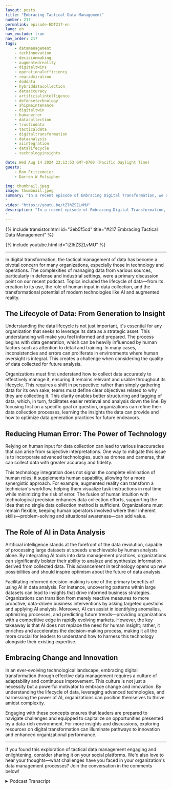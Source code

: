 ```yaml
---
layout: posts
title: "Embracing Tactical Data Management"
number: 217
permalink: episode-EDT217-en
lang: en
nav_exclude: true
nav_order: 217
tags:
    - datamanagement
    - techinnovation
    - decisionmaking
    - augmentedreality
    - digitaltwins
    - operationalefficiency
    - rearadmiralron
    - doddata
    - hybriddatacollection
    - dataaccuracy
    - artificialintelligence
    - defensetechnology
    - shipmaintenance
    - digitaltwin
    - humanerror
    - datacollection
    - trustindata
    - tacticaldata
    - digitaltransformation
    - dataanalysis
    - aiintegration
    - datalifecycle
    - technologyinsights

date: Wed Aug 14 2024 22:13:53 GMT-0700 (Pacific Daylight Time)
guests:
    - Ron Fritzemeier
    - Darren W Pulsipher

img: thumbnail.jpeg
image: thumbnail.jpeg
summary: "In a recent episode of Embracing Digital Transformation, we dove headfirst into the fascinating world of data management and artificial intelligence (AI), with a particular focus on the role they play in defense and operations. We had the privilege of hosting retired Rear Admiral Ron Fritzemeier, a veteran in this field, who shared his insights and intriguing experiences. Let's take a deep dive into some of the topics we touched on.
"
video: "https://youtu.be/tZlhZSZLvMU"
description: "In a recent episode of Embracing Digital Transformation, we dove headfirst into the fascinating world of data management and artificial intelligence (AI), with a particular focus on the role they play in defense and operations. We had the privilege of hosting retired Rear Admiral Ron Fritzemeier, a veteran in this field, who shared his insights and intriguing experiences. Let's take a deep dive into some of the topics we touched on.
"
---
```


<div>
{% include transistor.html id="3eb5f5cd" title="#217 Embracing Tactical Data Management" %}

{% include youtube.html id="tZlhZSZLvMU" %}
</div>

---

In digital transformation, the tactical management of data has become a pivotal concern for many organizations, especially those in technology and operations. The complexities of managing data from various sources, particularly in defense and industrial settings, were a primary discussion point on our recent podcast. Topics included the lifecycle of data—from its creation to its use, the role of human input in data collection, and the transformational potential of modern technologies like AI and augmented reality.

## The Lifecycle of Data: From Generation to Insight

Understanding the data lifecycle is not just important, it's essential for any organization that seeks to leverage its data as a strategic asset. This understanding will make you feel informed and prepared. The process begins with data generation, which can be heavily influenced by human factors such as attention to detail and training. In many cases, inconsistencies and errors can proliferate in environments where human oversight is integral. This creates a challenge when considering the quality of data collected for future analysis.

Organizations must first understand how to collect data accurately to effectively manage it, ensuring it remains relevant and usable throughout its lifecycle. This requires a shift in perspective: rather than simply gathering data for its own sake, teams must define clear objectives related to why they are collecting it. This clarity enables better structuring and tagging of data, which, in turn, facilitates easier retrieval and analysis down the line. By focusing first on a specific goal or question, organizations can refine their data collection processes, learning the insights the data can provide and how to optimize data generation practices for future endeavors.

## Reducing Human Error: The Power of Technology 

Relying on human input for data collection can lead to various inaccuracies that can arise from subjective interpretations. One way to mitigate this issue is to incorporate advanced technologies, such as drones and cameras, that can collect data with greater accuracy and fidelity. 

This technology integration does not signal the complete elimination of human roles; it supplements human capability, allowing for a more synergistic approach. For example, augmented reality can transform a technician's workflow, helping them visualize task instructions in real time while minimizing the risk of error. The fusion of human intuition with technological precision enhances data collection efforts, supporting the idea that no single data collection method is sufficient. Organizations must remain flexible, keeping human operators involved where their inherent skills—problem-solving and situational awareness—can add value. 

## The Role of AI in Data Analysis

Artificial intelligence stands at the forefront of the data revolution, capable of processing large datasets at speeds unachievable by human analysts alone. By integrating AI tools into data management practices, organizations can significantly bolster their ability to analyze and synthesize information derived from collected data. This advancement in technology opens up new possibilities and should inspire optimism about the future of data analysis.

Facilitating informed decision-making is one of the primary benefits of using AI in data analysis. For instance, uncovering patterns within large datasets can lead to insights that drive informed business strategies. Organizations can transition from merely reactive measures to more proactive, data-driven business interventions by asking targeted questions and applying AI analysis. Moreover, AI can assist in identifying anomalies, optimizing processes, and predicting future trends—providing organizations with a competitive edge in rapidly evolving markets. However, the key takeaway is that AI does not replace the need for human insight; rather, it enriches and accelerates the decision-making process, making it all the more crucial for leaders to understand how to harness this technology alongside their existing expertise.

## Embracing Change and Innovation

In an ever-evolving technological landscape, embracing digital transformation through effective data management requires a culture of adaptability and continuous improvement. This culture is not just a necessity but a powerful motivator to embrace change and innovation. By understanding the lifecycle of data, leveraging advanced technologies, and harnessing the power of AI, organizations can position themselves to thrive amidst complexity.

Engaging with these concepts ensures that leaders are prepared to navigate challenges and equipped to capitalize on opportunities presented by a data-rich environment. For more insights and discussions, exploring resources on digital transformation can illuminate pathways to innovation and enhanced organizational performance.

---

If you found this exploration of tactical data management engaging and enlightening, consider sharing it on your social platforms. We'd also love to hear your thoughts—what challenges have you faced in your organization's data management processes? Join the conversation in the comments below!



<details>
<summary> Podcast Transcript </summary>

<p></p>

</details>
